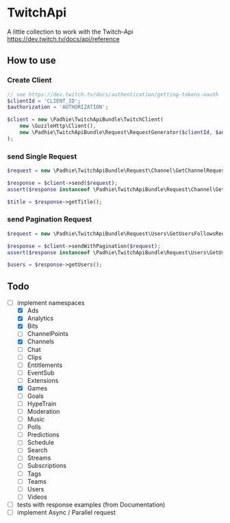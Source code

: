 # TwitchApi
A little collection to work with the Twitch-Api https://dev.twitch.tv/docs/api/reference

## How to use
### Create Client
```php
// see https://dev.twitch.tv/docs/authentication/getting-tokens-oauth
$clientId = 'CLIENT_ID';
$authorization = 'AUTHORIZATION';

$client = new \Padhie\TwitchApiBundle\TwitchClient(
    new \GuzzleHttp\Client(),
    new \Padhie\TwitchApiBundle\Request\RequestGenerator($clientId, $authorization)
);

```

### send Single Request
```php
$request = new \Padhie\TwitchApiBundle\Request\Channel\GetChannelRequest($broadcasterId);

$response = $client->send($request);
assert($response instanceof \Padhie\TwitchApiBundle\Request\Channel\GetChannelResponse);

$title = $response->getTitle();
```

### send Pagination Request
```php
$request = new \Padhie\TwitchApiBundle\Request\Users\GetUsersFollowsRequest($broadcasterId);

$response = $client->sendWithPagination($request);
assert($response instanceof \Padhie\TwitchApiBundle\Request\Users\GetUsersFollowsResponse);

$users = $response->getUsers();
```


## Todo
* [ ] implement namespaces
  * [x] Ads
  * [x] Analytics
  * [x] Bits
  * [ ] ChannelPoints
  * [x] Channels
  * [ ] Chat
  * [ ] Clips
  * [ ] Entitlements
  * [ ] EventSub
  * [ ] Extensions
  * [x] Games
  * [ ] Goals
  * [ ] HypeTrain
  * [ ] Moderation
  * [ ] Music
  * [ ] Polls
  * [ ] Predictions
  * [ ] Schedule
  * [ ] Search
  * [ ] Streams
  * [ ] Subscriptions
  * [ ] Tags
  * [ ] Teams
  * [ ] Users
  * [ ] Videos
* [ ] tests with response examples (from Documentation)
* [ ] implement Async / Parallel request